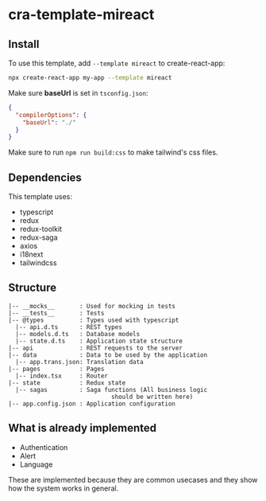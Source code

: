 # cra-template-mireact

## Install

To use this template, add `--template mireact` to create-react-app:

```sh
npx create-react-app my-app --template mireact
```

Make sure **baseUrl** is set in `tsconfig.json`:

```json
{
  "compilerOptions": {
    "baseUrl": "./"
  }
}
```

Make sure to run `npm run build:css` to make tailwind's css files.

## Dependencies

This template uses:

- typescript
- redux
- redux-toolkit
- redux-saga
- axios
- i18next
- tailwindcss

## Structure

```directory
|-- __mocks__       : Used for mocking in tests
|-- __tests__       : Tests
|-- @types          : Types used with typescript
  |-- api.d.ts      : REST types
  |-- models.d.ts   : Database models
  |-- state.d.ts    : Application state structure
|-- api             : REST requests to the server
|-- data            : Data to be used by the application
  |-- app.trans.json: Translation data
|-- pages           : Pages
  |-- index.tsx     : Router
|-- state           : Redux state
  |-- sagas         : Saga functions (All business logic
                             should be written here)
|-- app.config.json : Application configuration
```

## What is already implemented

- Authentication
- Alert
- Language

These are implemented because they are common usecases and they show how the system works in general.
